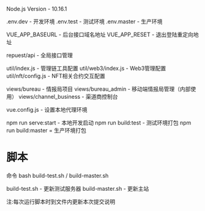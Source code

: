 
Node.js Version - 10.16.1


.env.dev - 开发环境
.env.test  - 测试环境
.env.master  - 生产环境

VUE_APP_BASEURL - 后台接口域名地址
VUE_APP_RESET - 退出登陆重定向地址

repuest/api  -  全局接口管理

util/index.js -  管理链工具配置
util/web3/index.js  -  Web3管理配置
util/nft/config.js  -  NFT相关合约交互配置

views/bureau  -  情报局项目
views/bureau_admin  -  移动端情报局管理（内部使用）
views/channel_business  -  渠道商控制台

vue.config.js - 设置本地代理环境

npm run serve:start - 本地开发启动
npm run build:test - 测试环境打包
npm run build:master = 生产环境打包

# 脚本

命令 bash build-test.sh / build-master.sh

build-test.sh  -   更新测试服务器
build-master.sh  -  更新主站

注:每次运行脚本时到文件内更新本次提交说明
